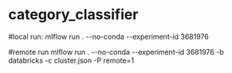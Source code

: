 # category_classifier


#local run: 
mlflow run . --no-conda --experiment-id 3681976

#remote run 
mlflow run . --no-conda --experiment-id 3681976 -b databricks -c cluster.json -P remote=1
